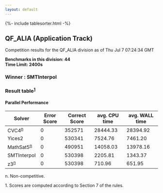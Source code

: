 ```yaml
---
layout: default
---
```

{%- include tablesorter.html -%}

##  QF_ALIA (Application Track)

Competition results for the QF_ALIA division as of Thu Jul 7 07:24:34 GMT

**Benchmarks in this division: 44**
<br/>
**Time Limit: 2400s**


###  Winner : SMTInterpol 
### Result table<sup><a href="#fn1">1</a></sup>
 




#### Parallel Performance
<table id="parallel" class="result sorted">
<thead>
<tr>
<th class="center">Solver</th>
<th class="center">Error Score</th>
<th class="center">Correct Score</th>
<th class="center">avg. CPU time </th>
<th class="center">avg. WALL time </th>
</tr>
</thead>
<tr>
<td>CVC4<SUP><a href="#fn">n</a></SUP>
</td>
<td class="right">0</td>
<td class="right">352571</td>
<td class="right">28444.33</td>
<td class="right">28394.92</td>
</tr>
<tr>
<td>Yices2</td>
<td class="right">0</td>
<td class="right">530341</td>
<td class="right">7524.76</td>
<td class="right">7461.20</td>
</tr>
<tr>
<td>MathSat5<SUP><a href="#fn">n</a></SUP>
</td>
<td class="right">0</td>
<td class="right">490951</td>
<td class="right">14058.03</td>
<td class="right">13978.16</td>
</tr>
<tr>
<td>SMTInterpol</td>
<td class="right">0</td>
<td class="right">530398</td>
<td class="right">2205.81</td>
<td class="right">1343.37</td>
</tr>
<tr>
<td>z3<SUP><a href="#fn">n</a></SUP>
</td>
<td class="right">0</td>
<td class="right">530398</td>
<td class="right">710.96</td>
<td class="right">651.95</td>
</tr>
</table>
<span id="fn"> n. Non-competitive.</span>

<span id="fn1"> 1. Scores are computed according to Section 7 of the rules.</span>


